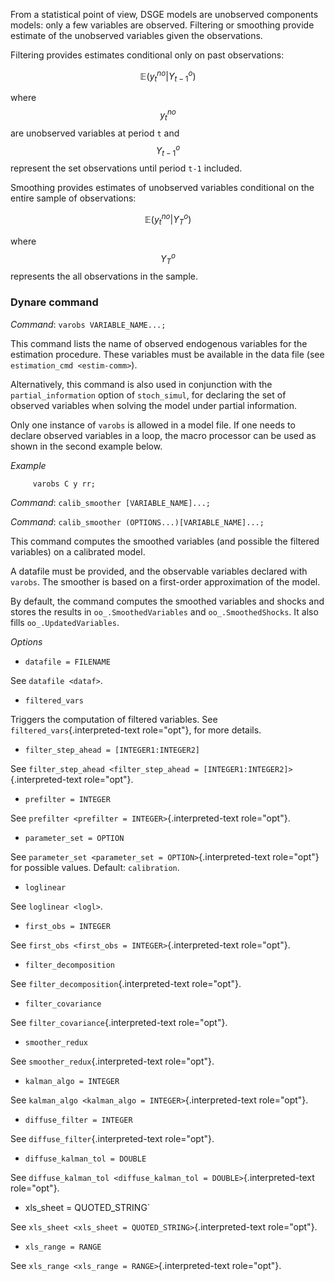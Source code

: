 From a statistical point of view, DSGE models are unobserved
components models: only a few variables are observed. Filtering or
smoothing provide estimate of the unobserved variables given the
observations.

Filtering provides estimates conditional only on past observations:
```math
\mathbb{E}(y^{no}_t|Y^o_{t-1})
```
where $$y^{no}_t$$ are unobserved variables at period `t` and
$$Y^o_{t-1}$$ represent the set observations until period `t-1` included.

Smoothing provides estimates of unobserved variables conditional on
the entire sample of observations:
```math
\mathbb{E}(y^{no}_t|Y^o_T)
```
where $$Y^o_T$$ represents the all observations in the sample.

### Dynare command

*Command*: `varobs VARIABLE_NAME...;`

This command lists the name of observed endogenous variables for the
estimation procedure. These variables must be available in the data file
(see `estimation_cmd <estim-comm>`).

Alternatively, this command is also used in conjunction with the
`partial_information` option of `stoch_simul`, for declaring the set of
observed variables when solving the model under partial information.

Only one instance of `varobs` is allowed in a model file. If one needs
to declare observed variables in a loop, the macro processor can be used
as shown in the second example below.

*Example*

```
     varobs C y rr;
```

*Command*: `calib_smoother [VARIABLE_NAME]...;` 

*Command*: `calib_smoother (OPTIONS...)[VARIABLE_NAME]...;`

This command computes the smoothed variables (and possible the filtered
variables) on a calibrated model.

A datafile must be provided, and the observable variables declared with
`varobs`. The smoother is based on a first-order approximation of the
model.

By default, the command computes the smoothed variables and shocks and
stores the results in `oo_.SmoothedVariables` and `oo_.SmoothedShocks`.
It also fills `oo_.UpdatedVariables`.

*Options*

- `datafile = FILENAME`

See `datafile <dataf>`.

- `filtered_vars`

Triggers the computation of filtered variables. See
`filtered_vars`{.interpreted-text role="opt"}, for more details.

- `filter_step_ahead = [INTEGER1:INTEGER2]`

See
`filter_step_ahead <filter_step_ahead = [INTEGER1:INTEGER2]>`{.interpreted-text
role="opt"}.

- `prefilter = INTEGER`

See `prefilter <prefilter = INTEGER>`{.interpreted-text role="opt"}.

- `parameter_set = OPTION`

See `parameter_set <parameter_set = OPTION>`{.interpreted-text
role="opt"} for possible values. Default: `calibration`.

- `loglinear`

See `loglinear <logl>`.

- `first_obs = INTEGER`

See `first_obs <first_obs = INTEGER>`{.interpreted-text role="opt"}.

- `filter_decomposition`

See `filter_decomposition`{.interpreted-text role="opt"}.

- `filter_covariance`

See `filter_covariance`{.interpreted-text role="opt"}.

- `smoother_redux`

See `smoother_redux`{.interpreted-text role="opt"}.

- `kalman_algo = INTEGER`

See `kalman_algo <kalman_algo = INTEGER>`{.interpreted-text role="opt"}.

- `diffuse_filter = INTEGER`

See `diffuse_filter`{.interpreted-text role="opt"}.

- `diffuse_kalman_tol = DOUBLE`

See `diffuse_kalman_tol <diffuse_kalman_tol = DOUBLE>`{.interpreted-text
role="opt"}.

- xls_sheet = QUOTED_STRING`

See `xls_sheet <xls_sheet = QUOTED_STRING>`{.interpreted-text
role="opt"}.

- `xls_range = RANGE`

See `xls_range <xls_range = RANGE>`{.interpreted-text role="opt"}.
